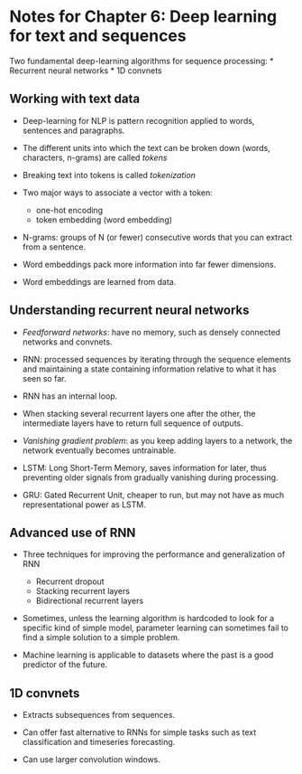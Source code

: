 # Notes for Chapter 6: Deep learning for text and sequences

Two fundamental deep-learning algorithms for sequence processing:
    * Recurrent neural networks
    * 1D convnets

## Working with text data

* Deep-learning for NLP is pattern recognition applied to words, sentences and paragraphs.

* The different units into which the text can be broken down (words, characters, n-grams) are called *tokens*

* Breaking text into tokens is called *tokenization*

* Two major ways to associate a vector with a token:
    * one-hot encoding
    * token embedding (word embedding)

* N-grams: groups of N (or fewer) consecutive words that you can extract from a sentence.

* Word embeddings pack more information into far fewer dimensions.

* Word embeddings are learned from data.

## Understanding recurrent neural networks

* *Feedforward networks*: have no memory, such as densely connected networks and convnets.

* RNN: processed sequences by iterating through the sequence elements and maintaining a state containing information relative to what it has seen so far.

* RNN has an internal loop.

* When stacking several recurrent layers one after the other, the intermediate layers have to return full sequence of outputs.

* *Vanishing gradient problem*: as you keep adding layers to a network, the network eventually becomes untrainable.

* LSTM: Long Short-Term Memory, saves information for later, thus preventing older signals from gradually vanishing during processing.

* GRU: Gated Recurrent Unit, cheaper to run, but may not have as much representational power as LSTM.

## Advanced use of RNN

* Three techniques for improving the performance and generalization of RNN
    * Recurrent dropout
    * Stacking recurrent layers
    * Bidirectional recurrent layers

* Sometimes, unless the learning algorithm is hardcoded to look for a specific kind of simple model, parameter learning can sometimes fail to find a simple solution to a simple problem.

* Machine learning is applicable to datasets where the past is a good predictor of the future.

## 1D convnets

* Extracts subsequences from sequences.

* Can offer fast alternative to RNNs for simple tasks such as text classification and timeseries forecasting.

* Can use larger convolution windows.